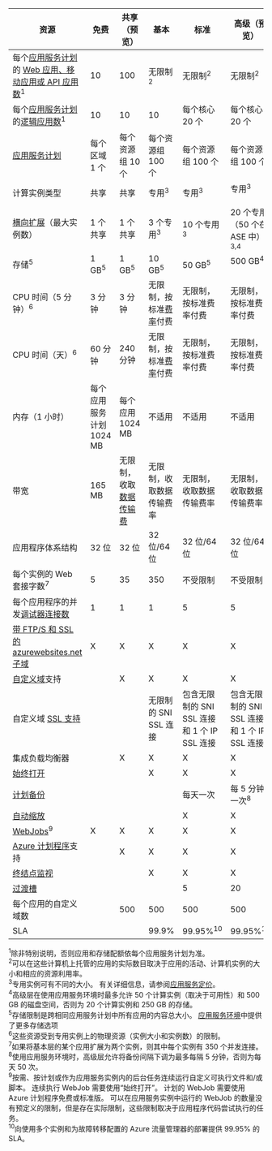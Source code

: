| 资源 | 免费 | 共享（预览） | 基本 | 标准 | 高级（预览）</th> |
| --- | --- | --- | --- | --- | --- |
| 每个[应用服务计划](../articles/app-service/azure-web-sites-web-hosting-plans-in-depth-overview.md)的 [Web 应用、移动应用或 API 应用数](https://azure.microsoft.com/services/app-service/)<sup>1</sup> |10 |100 |无限制<sup>2</sup> |无限制<sup>2</sup> |无限制<sup>2</sup> |
| 每个[应用服务计划](../articles/app-service/azure-web-sites-web-hosting-plans-in-depth-overview.md)的[逻辑应用数](https://azure.microsoft.com/services/app-service/logic/)</a><sup>1</sup> |10 |10 |10 |每个核心 20 个 |每个核心 20 个 |
| [应用服务计划](../articles/app-service/azure-web-sites-web-hosting-plans-in-depth-overview.md) |每个区域 1 个 |每个资源组 10 个 |每个资源组 100 个 |每个资源组 100 个 |每个资源组 100 个 |
| 计算实例类型 |共享 |共享 |专用<sup>3</sup> |专用<sup>3</sup> |专用<sup>3</sup></p> |
| [横向扩展](../articles/app-service/web-sites-scale.md)（最大实例数） |1 个共享 |1 个共享 |3 个专用<sup>3</sup> |10 个专用<sup>3</sup> |20 个专用（50 个在 ASE 中）<sup>3,4</sup> |
| 存储<sup>5</sup> |1 GB<sup>5</sup> |1 GB<sup>5</sup> |10 GB<sup>5</sup> |50 GB<sup>5</sup> |500 GB<sup>4,5</sup></p> |
| CPU 时间（5 分钟）<sup>6</sup> |3 分钟 |3 分钟 |无限制，按标准[费率](https://azure.microsoft.com/pricing/details/app-service/)</a>付费 |无限制，按标准费率付费 |无限制，按标准费率付费 |
| CPU 时间（天）<sup>6</sup> |60 分钟 |240 分钟 |无限制，按标准[费率](https://azure.microsoft.com/pricing/details/app-service/)</a>付费 |无限制，按标准费率付费 |无限制，按标准费率付费 |
| 内存（1 小时） |每个应用服务计划 1024 MB |每个应用 1024 MB |不适用 |不适用 |不适用 |
| 带宽 |165 MB |无限制，收取[数据传输费](https://azure.microsoft.com/pricing/details/data-transfers/) |无限制，收取数据传输费率 |无限制，收取数据传输费率 |无限制，收取数据传输费率 |
| 应用程序体系结构 |32 位 |32 位 |32 位/64 位 |32 位/64 位 |32 位/64 位 |
| 每个实例的 Web 套接字数<sup>7</sup> |5 |35 |350 |不受限制 |不受限制 |
| 每个应用程序的并发[调试器连接数](../articles/app-service/web-sites-dotnet-troubleshoot-visual-studio.md) |1 |1 |1 |5 |5 |
| [带 FTP/S 和 SSL 的 azurewebsites.net 子域](../articles/app-service/app-service-web-tutorial-custom-ssl.md) |X |X |X |X |X |
| [自定义域](../articles/app-service/app-service-web-tutorial-custom-domain.md)支持 | |X |X |X |X |
| 自定义域 [SSL 支持](../articles/app-service/app-service-web-tutorial-custom-ssl.md) | | |无限制的 SNI SSL 连接 |包含无限制的 SNI SSL 连接和 1 个 IP SSL 连接 |包含无限制的 SNI SSL 连接和 1 个 IP SSL 连接 |
| 集成负载均衡器 | |X |X |X |X |
| [始终打开](../articles/app-service/web-sites-configure.md) | | |X |X |X |
| [计划备份](../articles/app-service/web-sites-backup.md) | | | |每天一次 |每 5 分钟一次<sup>8</sup> |
| [自动缩放](../articles/app-service/web-sites-scale.md) | | | |X |X |
| [WebJobs](../articles/app-service/web-sites-create-web-jobs.md)<sup>9</sup> |X |X |X |X |X |
| [Azure 计划程序](https://azure.microsoft.com/services/scheduler/)支持 | |X |X |X |X |
| [终结点监视](../articles/app-service/web-sites-monitor.md) | | |X |X |X |
| [过渡槽](../articles/app-service/web-sites-staged-publishing.md) | | | |5 |20 |
| 每个应用的自定义域数</a> | |500 |500 |500 |500 |
| SLA | |<p> |99.9% |99.95%<sup>10</sup> |99.95%<sup>10</sup> |

<sup>1</sup>除非特别说明，否则应用和存储配额依每个应用服务计划为准。  
<sup>2</sup>可以在这些计算机上托管的应用的实际数目取决于应用的活动、计算机实例的大小和相应的资源利用率。  
<sup>3</sup>专用实例可有不同的大小。 有关详细信息，请参阅[应用服务定价](https://azure.microsoft.com/pricing/details/data-transfers/pricing/details/app-service/)。  
<sup>4</sup>高级层在使用应用服务环境时最多允许 50 个计算实例（取决于可用性）和 500 GB 的磁盘空间，否则为 20 个计算实例和 250 GB 的存储。  
<sup>5</sup>存储限制是跨相同应用服务计划中所有应用的内容总大小。 [应用服务环境](../articles/app-service/environment/app-service-web-configure-an-app-service-environment.md#storage)中提供了更多存储选项  
<sup>6</sup>这些资源受到专用实例上的物理资源（实例大小和实例数）的限制。  
<sup>7</sup>如果将基本层的某个应用扩展为两个实例，则其中每个实例有 350 个并发连接。  
<sup>8</sup>使用应用服务环境时，高级层允许将备份间隔下调为最多每隔 5 分钟，否则为每天 50 次。  
<sup>9</sup>按需、按计划或作为应用服务实例内的后台任务连续运行自定义可执行文件和/或脚本。 连续执行 WebJob 需要使用“始终打开”。 计划的 WebJob 需要使用 Azure 计划程序免费或标准版。 可以在应用服务实例中运行的 WebJob 的数量没有预定义的限制，但是存在实际限制，这些限制取决于应用程序代码尝试执行的任务。   
<sup>10</sup>向使用多个实例和为故障转移配置的 Azure 流量管理器的部署提供 99.95% 的 SLA。  

